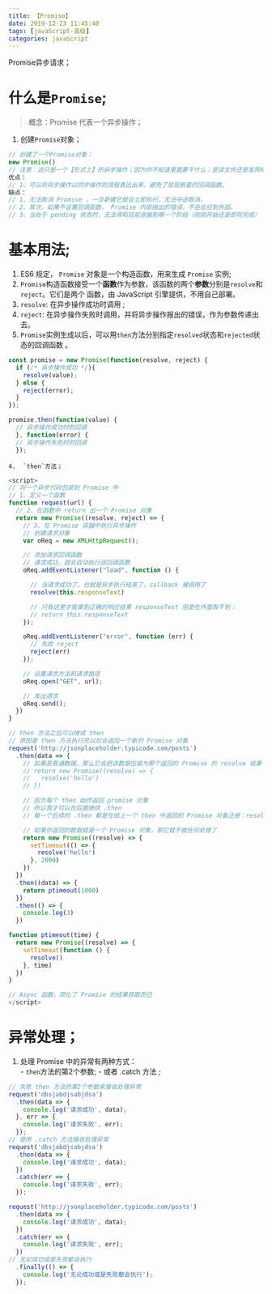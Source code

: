```yaml
---
title: 【Promise】
date: 2019-12-23 11:45:40
tags: [javaScript-高级]
categories: javaScript
---
```


Promise异步请求；
<!-- more -->

# 什么是`Promise`;

> 概念：Promise 代表一个异步操作；

1. 创建`Promise`对象；

```js
// 创建了一个Promise对象；
new Promise()
// 注意：这只是一个【形式上】的异步操作；因为你不知道里面要干什么；是读文件还是发网络请求呢？
优点：
// 1、可以将异步操作以同步操作的流程表达出来，避免了层层嵌套的回调函数。
缺点：
// 1、无法取消 Promise ，一旦新建它就会立即执行，无法中途取消。
// 2、其次，如果不设置回调函数， Promise 内部抛出的错误，不会反应到外部。
// 3、当处于 pending 状态时，无法得知目前进展到哪一个阶段（刚刚开始还是即将完成）
```

# 基本用法;

1.   ES6 规定， `Promise` 对象是一个构造函数，用来生成 `Promise` 实例;
2.  `Promise`构造函数接受一个**函数**作为参数，该函数的两个**参数**分别是`resolve`和`reject`。它们是两个
   函数，由 JavaScript 引擎提供，不用自己部署。  
   1. `resolve`:  在异步操作成功时调用 ;
   2. `reject`:   在异步操作失败时调用，并将异步操作报出的错误，作为参数传递出去。 
3.  `Promise`实例生成以后，可以用`then`方法分别指定`resolved`状态和`rejected`状态的回调函数 。


```js
const promise = new Promise(function(resolve, reject) {
  if (/* 异步操作成功 */){
    resolve(value);
  } else {
    reject(error);
  }
});

promise.then(function(value) {
  // 异步操作成功时的回调
  }, function(error) {
  // 异步操作失败时的回调
  });
```

	4.	`then`方法；

```js
<script>
// 将一个异步代码包装到 Promise 中
// 1、定义一个函数
function request(url) {
  // 2、在函数中 return 出一个 Promise 对象
  return new Promise((resolve, reject) => {
    // 3、在 Promise 容器中执行异步操作
    // 创建请求对象
    var oReq = new XMLHttpRequest();

    // 添加请求回调函数
    // 请求成功，就会自动执行该回调函数
    oReq.addEventListener("load", function () {

      // 当请求成功了，也就是异步执行结束了，callback 被调用了
      resolve(this.responseText)

      // 只有这里才能拿到正确的响应结果 responseText 但是在外面取不到；
      // return this.responseText
    });

    oReq.addEventListener("error", function (err) {
      // 失败 reject
      reject(err)
    });

    // 设置请求方法和请求路径
    oReq.open("GET", url);

    // 发出请求
    oReq.send();
  })
}

// then 方法之后可以继续 then
// 原因是 then 方法执行完以后会返回一个新的 Promise 对象
request('http://jsonplaceholder.typicode.com/posts')
  .then(data => {
    // 如果是普通数据，那么它会把该数据包装为那个返回的 Promise 的 resolve 结果
    // return new Promise((resolve) => {
    //   resolve('hello')
    // })

    // 因为每个 then 始终返回 promise 对象
    // 所以我才可以在后面继续 .then
    // 每一个后续的 .then 都是在给上一个 then 中返回的 Promise 对象注册：resolve、reject

    // 如果你返回的数据就是一个 Promise 对象，那它就不做任何处理了
    return new Promise((resolve) => {
      setTimeout(() => {
        resolve('hello')
      }, 2000)
    })
  })
  .then((data) => {
    return ptimeout(1000)
  })
  .then(() => {
    console.log(3)
  })

function ptimeout(time) {
  return new Promise((resolve) => {
    setTimeout(function () {
      resolve()
    }, time)
  })
}

// Async 函数，简化了 Promise 的结果获取而已
</script>
```

# 异常处理；

 1.	  处理 Promise 中的异常有两种方式：  
     -  `then`方法的第2个参数;
     - 或者 .catch 方法 ;


```js
// 失败 then 方法的第2个参数来接收处理异常
request('dbsjabdjsabjdsa')
  .then(data => {
    console.log('请求成功', data);
  }, err => {
    console.log('请求失败', err);
  });
// 使用 .catch 方法接收处理异常
request('dbsjabdjsabjdsa')
  .then(data => {
    console.log('请求成功', data);
  })
  .catch(err => {
    console.log('请求失败', err);
  });

request('http://jsonplaceholder.typicode.com/posts')
  .then(data => {
    console.log('请求成功', data);
  })
  .catch(err => {
    console.log('请求失败', err);
  })
// 无论成功或是失败都会执行
  .finally(() => {
    console.log('无论成功或是失败都会执行');
  });
```

